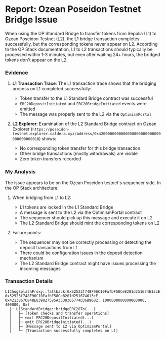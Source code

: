 # Report: Ozean Poseidon Testnet Bridge Issue

When using the OP Standard Bridge to transfer tokens from Sepolia (L1) to Ozean Poseidon Testnet (L2), the L1 bridge transaction completes successfully, but the corresponding tokens never appear on L2. According to the OP Stack documentation, L1 to L2 transactions should typically be processed within 1-3 minutes, but even after waiting 24+ hours, the bridged tokens don't appear on the L2.

### Evidence

1. **L1 Transaction Trace**: The L1 transaction trace shows that the bridging process on L1 completed successfully:

   - Token transfer to the L1 Standard Bridge contract was successful
   - `ERC20DepositInitiated` and `ERC20BridgeInitiated` events were emitted
   - The message was properly sent to the L2 via the `OptimismPortal`

2. **L2 Explorer**: Examination of the L2 Standard Bridge contract on Ozean Explorer (`https://poseidon-testnet.explorer.caldera.xyz/address/0x4200000000000000000000000000000000000010`) shows:
   - No corresponding token transfer for this bridge transaction
   - Other bridge transactions (mostly withdrawals) are visible
   - Zero token transfers recorded

### My Analysis

The issue appears to be on the Ozean Poseidon testnet's sequencer side. In the OP Stack architecture:

1. When bridging from L1 to L2:
   - L1 tokens are locked in the L1 Standard Bridge
   - A message is sent to the L2 via the OptimismPortal contract
   - The sequencer should pick up this message and execute it on L2
   - The L2 Standard Bridge should mint the corresponding tokens on L2

2. Failure points:
   - The sequencer may not be correctly processing or detecting the deposit transactions from L1
   - There could be configuration issues in the deposit detection mechanism
   - The L2 Standard Bridge contract might have issues processing the incoming messages

### Transaction Details

```
L1ChugSplashProxy::fallback(0x52523f748F96C10FafbF58Ce8201d251674613cE, 0x52523f748F96C10FafbF58Ce8201d251674613cE, 0x42138576848E839827585A3539305774D36B9602, 1000000000000000000, 400000, 0x)
  ├─ L1StandardBridge::bridgeERC20To(...)
  │   ├─ [Token checks and transfer operations]
  │   ├─ emit ERC20DepositInitiated(...)
  │   ├─ emit ERC20BridgeInitiated(...)
  │   ├─ [Message sent to L2 via OptimismPortal]
  │   └─ [Transaction successfully completes on L1]
```
